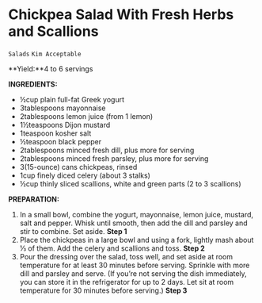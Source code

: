 # Chickpea Salad With Fresh Herbs and Scallions

`Salads` `Kim Acceptable`

**Yield:**4 to 6 servings

**INGREDIENTS:**

- ½cup plain full-fat Greek yogurt
- 3tablespoons mayonnaise
- 2tablespoons lemon juice (from 1 lemon)
- 1½teaspoons Dijon mustard
- 1teaspoon kosher salt
- ½teaspoon black pepper
- 2tablespoons minced fresh dill, plus more for serving
- 2tablespoons minced fresh parsley, plus more for serving
- 3(15-ounce) cans chickpeas, rinsed
- 1cup finely diced celery (about 3 stalks)
- ½cup thinly sliced scallions, white and green parts (2 to 3 scallions)

**PREPARATION:**

1. In a small bowl, combine the yogurt, mayonnaise, lemon juice, mustard, salt and pepper. Whisk until smooth, then add the dill and parsley and stir to combine. Set aside.
    **Step 1**
2. Place the chickpeas in a large bowl and using a fork, lightly mash about ⅓ of them. Add the celery and scallions and toss.
    **Step 2**
3. Pour the dressing over the salad, toss well, and set aside at room temperature for at least 30 minutes before serving. Sprinkle with more dill and parsley and serve. (If you’re not serving the dish immediately, you can store it in the refrigerator for up to 2 days. Let sit at room temperature for 30 minutes before serving.)
    **Step 3**
